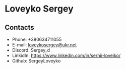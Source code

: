 # Loveyko Sergey

## Contacts

* Phone: +380634711055
* E-mail: loveykosergey@ukr.net
* Discord: Sergey_d
* LinkidIn: https://www.linkedin.com/in/serhii-loveiko/
* Github: SergeyLoveyko